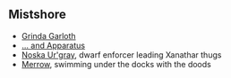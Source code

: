## Mistshore

* [Grinda Garloth](^/static/img/visual_aids/Grinda_garloth.jpg)
* [... and Apparatus](^/static/img/visual_aids/Grinda_garloth_and_apparatus.jpg)
* [Noska Ur'gray](^/static/img/visual_aids/noska_urgray.jpg), dwarf enforcer leading Xanathar thugs
* [Merrow](^/static/img/visual_aids/noska_urgray.jpg), swimming under the docks with the doods

